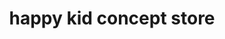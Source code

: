 ---
title: "happy kid concept store"
url: /gelsenkirchen/happy-kid-concept-store/
shop: Kleidung
---